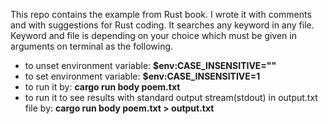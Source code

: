 This repo contains the example from Rust book. I wrote it with comments and with suggestions for Rust coding.
It searches any keyword in any file. Keyword and file is depending on your choice which must be given in arguments on terminal as the following.

- to unset environment variable: **$env:CASE_INSENSITIVE=""** 
- to set environment variable: **$env:CASE_INSENSITIVE=1** 
- to run it by: **cargo run body poem.txt**
- to run it to see results with standard output stream(stdout) in output.txt file by: **cargo run body poem.txt > output.txt** 
